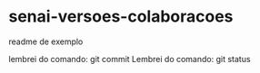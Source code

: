 # senai-versoes-colaboracoes

readme de exemplo

lembrei do comando: git commit
Lembrei do comando: git status
